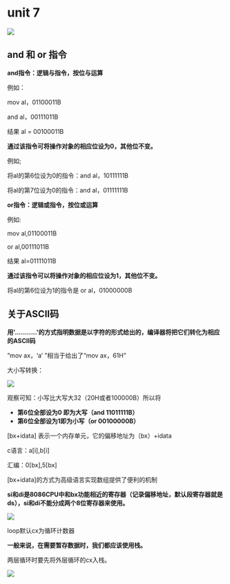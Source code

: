 # unit 7

![](https://img-blog.csdnimg.cn/20200130145619580.PNG?x-oss-process=image/watermark,type_ZmFuZ3poZW5naGVpdGk,shadow_10,text_aHR0cHM6Ly9ibG9nLmNzZG4ubmV0L3FxXzQzNTUwODkw,size_16,color_FFFFFF,t_70)

## and 和 or 指令

**and指令：逻辑与指令，按位与运算**

例如：

mov al，01100011B

and al，00111011B

结果 al = 00100011B

**通过该指令可将操作对象的相应位设为0，其他位不变。**

例如;

将al的第6位设为0的指令：and al，10111111B

将al的第7位设为0的指令：and al，01111111B



**or指令：逻辑或指令，按位或运算**

例如:

mov al,01100011B

or al,00111011B

结果 al=01111011B

**通过该指令可以将操作对象的相应位设为1，其他位不变。**

将al的第6位设为1的指令是 or al，01000000B



## 关于ASCII码

**用'...........'的方式指明数据是以字符的形式给出的，编译器将把它们转化为相应的ASCII码**

”mov ax，‘a’ ”相当于给出了“mov ax，61H”



大小写转换：

![](https://img-blog.csdnimg.cn/20200130141657648.PNG?x-oss-process=image/watermark,type_ZmFuZ3poZW5naGVpdGk,shadow_10,text_aHR0cHM6Ly9ibG9nLmNzZG4ubmV0L3FxXzQzNTUwODkw,size_16,color_FFFFFF,t_70)

观察可知：小写比大写大32（20H或者100000B）所以将

- **第6位全部设为0 即为大写（and 11011111B）**
- **第6位全部设为1即为小写（or 00100000B）**



[bx+idata] 表示一个内存单元，它的偏移地址为（bx）+idata

c语言：a[i],b[i]

汇编：0[bx],5[bx]

[bx+idata]的方式为高级语言实现数组提供了便利的机制

**si和di是8086CPU中和bx功能相近的寄存器（记录偏移地址，默认段寄存器就是ds），si和di不能分成两个8位寄存器来使用。**

![](https://img-blog.csdnimg.cn/20200130145126919.PNG?x-oss-process=image/watermark,type_ZmFuZ3poZW5naGVpdGk,shadow_10,text_aHR0cHM6Ly9ibG9nLmNzZG4ubmV0L3FxXzQzNTUwODkw,size_16,color_FFFFFF,t_70)

loop默认cx为循环计数器

**一般来说，在需要暂存数据时，我们都应该使用栈。**

两层循环时要先将外层循环的cx入栈。

![](https://img-blog.csdnimg.cn/20200130145455735.PNG?x-oss-process=image/watermark,type_ZmFuZ3poZW5naGVpdGk,shadow_10,text_aHR0cHM6Ly9ibG9nLmNzZG4ubmV0L3FxXzQzNTUwODkw,size_16,color_FFFFFF,t_70)